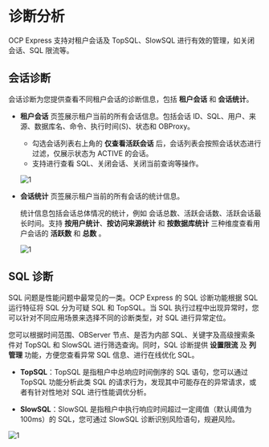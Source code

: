 # 诊断分析

OCP Express 支持对租户会话及 TopSQL、SlowSQL 进行有效的管理，如关闭会话、SQL 限流等。

## 会话诊断

会话诊断为您提供查看不同租户会话的诊断信息，包括 **租户会话** 和 **会话统计**。

* **租户会话** 页签展示租户当前的所有会话信息。包括会话 ID、SQL、用户、来源、数据库名、命令、执行时间(S)、状态和 OBProxy。

  * 勾选会话列表右上角的 **仅查看活跃会话** 后，会话列表会按照会话状态进行过滤，仅展示状态为 ACTIVE 的会话。
  * 支持进行查看 SQL、关闭会话、关闭当前查询等操作。

  ![1](https://obbusiness-private.oss-cn-shanghai.aliyuncs.com/doc/img/ocp/ocp-express/%E7%A7%9F%E6%88%B7%E4%BC%9A%E8%AF%9D.png)

* **会话统计** 页签展示租户当前的所有会话的统计信息。

    统计信息包括会话总体情况的统计，例如 会话总数、活跃会话数、活跃会话最长时间。支持 **按用户统计**、**按访问来源统计** 和 **按数据库统计** 三种维度查看用户会话的 **活跃数** 和 **总数** 。

    ![1](https://obbusiness-private.oss-cn-shanghai.aliyuncs.com/doc/img/ocp/ocp-express/%E4%BC%9A%E8%AF%9D%E7%BB%9F%E8%AE%A1.png)

## SQL 诊断

SQL 问题是性能问题中最常见的一类。OCP Express 的 SQL 诊断功能根据 SQL 运行特征将 SQL 分为可疑 SQL 和 TopSQL。当 SQL 执行过程中出现异常时，您可以针对不同应用场景来选择不同的诊断类型，对 SQL 进行异常定位。

您可以根据时间范围、OBServer 节点、是否为内部 SQL、关键字及高级搜索条件对 TopSQL 和 SlowSQL 进行筛选查询。同时，SQL 诊断提供 **设置限流** 及 **列管理** 功能，方便您查看异常 SQL 信息、进行在线优化 SQL。

* **TopSQL**：TopSQL 是指租户中总响应时间倒序的 SQL 语句，您可以通过 TopSQL 功能分析此类 SQL 的请求行为，发现其中可能存在的异常请求，或者有针对性地对 SQL 进行性能调优分析。

* **SlowSQL**：SlowSQL 是指租户中执行响应时间超过一定阈值（默认阈值为 100ms）的 SQL，您可通过 SlowSQL 诊断识别风险语句，规避风险。

![1](https://obbusiness-private.oss-cn-shanghai.aliyuncs.com/doc/img/ocp/ocp-express/SQL%20%E8%AF%8A%E6%96%AD.png)
